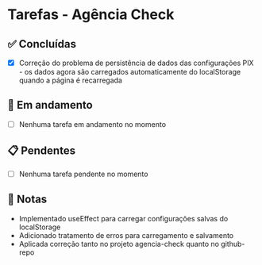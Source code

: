 # Tarefas - Agência Check

## ✅ Concluídas
- [x] Correção do problema de persistência de dados das configurações PIX - os dados agora são carregados automaticamente do localStorage quando a página é recarregada

## 🔄 Em andamento
- [ ] Nenhuma tarefa em andamento no momento

## 📋 Pendentes
- [ ] Nenhuma tarefa pendente no momento

## 📝 Notas
- Implementado useEffect para carregar configurações salvas do localStorage
- Adicionado tratamento de erros para carregamento e salvamento
- Aplicada correção tanto no projeto agencia-check quanto no github-repo
